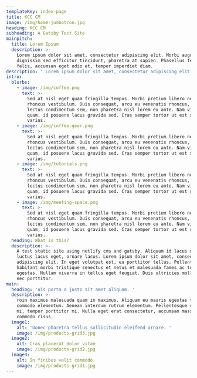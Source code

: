 ```yaml
---
templateKey: index-page
title: KCC CM
image: /img/home-jumbotron.jpg
heading: KCC CM
subheading: A Gatsby Test Site
mainpitch:
  title: Lorem Ipsum
  description: >-
    Lorem ipsum dolor sit amet, consectetur adipiscing elit. Morbi augue mi,
    dignissim sed efficitur tincidunt, pharetra at sapien. Phasellus felis
    felis, accumsan eget odio et, tempor imperdiet diam. 
description: ' Lorem ipsum dolor sit amet, consectetur adipiscing elit. '
intro:
  blurbs:
    - image: /img/coffee.png
      text: >-
        Sed at nisl eget quam fringilla tempus. Morbi pretium libero nec ligula
        rhoncus vestibulum. Duis consequat, arcu eu venenatis rhoncus, nunc
        lectus condimentum sem, non pharetra nisl lorem eu ante. Nam viverra est
        quam, id posuere lacus gravida sed. Cras semper tortor ut est semper
        varius.
    - image: /img/coffee-gear.png
      text: >-
        Sed at nisl eget quam fringilla tempus. Morbi pretium libero nec ligula
        rhoncus vestibulum. Duis consequat, arcu eu venenatis rhoncus, nunc
        lectus condimentum sem, non pharetra nisl lorem eu ante. Nam viverra est
        quam, id posuere lacus gravida sed. Cras semper tortor ut est semper
        varius.
    - image: /img/tutorials.png
      text: >-
        Sed at nisl eget quam fringilla tempus. Morbi pretium libero nec ligula
        rhoncus vestibulum. Duis consequat, arcu eu venenatis rhoncus, nunc
        lectus condimentum sem, non pharetra nisl lorem eu ante. Nam viverra est
        quam, id posuere lacus gravida sed. Cras semper tortor ut est semper
        varius.
    - image: /img/meeting-space.png
      text: >-
        Sed at nisl eget quam fringilla tempus. Morbi pretium libero nec ligula
        rhoncus vestibulum. Duis consequat, arcu eu venenatis rhoncus, nunc
        lectus condimentum sem, non pharetra nisl lorem eu ante. Nam viverra est
        quam, id posuere lacus gravida sed. Cras semper tortor ut est semper
        varius.
  heading: What is this?
  description: >-
    A test static site using netlify cms and gatsby. Aliquam id lacus mattis,
    luctus lacus eget, ornare lacus. Lorem ipsum dolor sit amet, consectetur
    adipiscing elit. In eget volutpat est, eu porttitor tellus. Pellentesque
    habitant morbi tristique senectus et netus et malesuada fames ac turpis
    egestas. Nullam viverra in tellus eget feugiat. Duis ultricies mollis velit
    nec porttitor. 
main:
  heading: 'uis porta a justo sit amet aliquam. '
  description: >-
    roin maximus malesuada quam in maximus. Aliquam eu mauris egestas tellus
    commodo elementum. Aenean interdum rutrum elementum. Pellentesque vel luctus
    mi, tempor porttitor mi. Nulla eget erat consectetur, accumsan massa ac,
    commodo risus. 
  image1:
    alt: 'Donec pharetra tellus sollicitudin eleifend ornare. '
    image: /img/products-grid3.jpg
  image2:
    alt: Cras placerat dolor vitae
    image: /img/products-grid2.jpg
  image3:
    alt: In finibus velit commodo.
    image: /img/products-grid1.jpg
---
```


